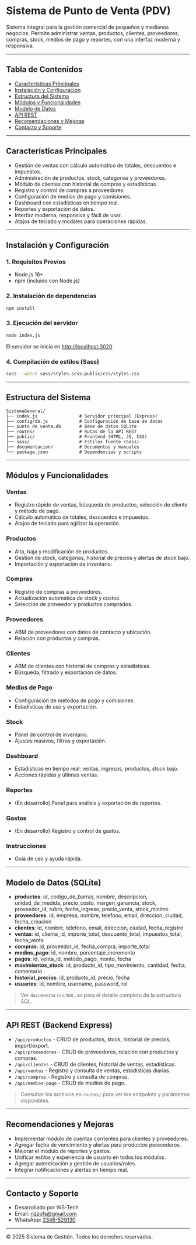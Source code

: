 # Sistema de Punto de Venta (PDV)

Sistema integral para la gestión comercial de pequeños y medianos negocios. Permite administrar ventas, productos, clientes, proveedores, compras, stock, medios de pago y reportes, con una interfaz moderna y responsiva.

---

## Tabla de Contenidos
- [Características Principales](#características-principales)
- [Instalación y Configuración](#instalación-y-configuración)
- [Estructura del Sistema](#estructura-del-sistema)
- [Módulos y Funcionalidades](#módulos-y-funcionalidades)
- [Modelo de Datos](#modelo-de-datos)
- [API REST](#api-rest)
- [Recomendaciones y Mejoras](#recomendaciones-y-mejoras)
- [Contacto y Soporte](#contacto-y-soporte)

---

## Características Principales
- Gestión de ventas con cálculo automático de totales, descuentos e impuestos.
- Administración de productos, stock, categorías y proveedores.
- Módulo de clientes con historial de compras y estadísticas.
- Registro y control de compras a proveedores.
- Configuración de medios de pago y comisiones.
- Dashboard con estadísticas en tiempo real.
- Reportes y exportación de datos.
- Interfaz moderna, responsiva y fácil de usar.
- Atajos de teclado y modales para operaciones rápidas.

---

## Instalación y Configuración

### 1. Requisitos Previos
- Node.js 16+
- npm (incluido con Node.js)

### 2. Instalación de dependencias
```bash
npm install
```

### 3. Ejecución del servidor
```bash
node index.js
```
El servidor se inicia en [http://localhost:3020](http://localhost:3020)

### 4. Compilación de estilos (Sass)
```bash
sass --watch sass/styles.scss:public/css/styles.css
```

---

## Estructura del Sistema

```
SistemaGeneral/
├── index.js                # Servidor principal (Express)
├── config/db.js            # Configuración de base de datos
├── punto_de_venta.db       # Base de datos SQLite
├── routes/                 # Rutas de la API REST
├── public/                 # Frontend (HTML, JS, CSS)
├── sass/                   # Estilos fuente (Sass)
├── documentacion/          # Documentos y manuales
└── package.json            # Dependencias y scripts
```

---

## Módulos y Funcionalidades

### Ventas
- Registro rápido de ventas, búsqueda de productos, selección de cliente y método de pago.
- Cálculo automático de totales, descuentos e impuestos.
- Atajos de teclado para agilizar la operación.

### Productos
- Alta, baja y modificación de productos.
- Gestión de stock, categorías, historial de precios y alertas de stock bajo.
- Importación y exportación de inventario.

### Compras
- Registro de compras a proveedores.
- Actualización automática de stock y costos.
- Selección de proveedor y productos comprados.

### Proveedores
- ABM de proveedores con datos de contacto y ubicación.
- Relación con productos y compras.

### Clientes
- ABM de clientes con historial de compras y estadísticas.
- Búsqueda, filtrado y exportación de datos.

### Medios de Pago
- Configuración de métodos de pago y comisiones.
- Estadísticas de uso y exportación.

### Stock
- Panel de control de inventario.
- Ajustes masivos, filtros y exportación.

### Dashboard
- Estadísticas en tiempo real: ventas, ingresos, productos, stock bajo.
- Acciones rápidas y últimas ventas.

### Reportes
- (En desarrollo) Panel para análisis y exportación de reportes.

### Gastos
- (En desarrollo) Registro y control de gastos.

### Instrucciones
- Guía de uso y ayuda rápida.

---

## Modelo de Datos (SQLite)

- **productos**: id, codigo_de_barras, nombre, descripcion, unidad_de_medida, precio_costo, margen_ganancia, stock, proveedor_id, rubro, fecha_ingreso, precio_venta, stock_minimo
- **proveedores**: id, empresa, nombre, telefono, email, direccion, ciudad, fecha_creacion
- **clientes**: id, nombre, telefono, email, direccion, ciudad, fecha_registro
- **ventas**: id, cliente_id, importe_total, descuento_total, impuestos_total, fecha_venta
- **compras**: id, proveedor_id, fecha_compra, importe_total
- **medios_pago**: id, nombre, porcentaje_incremento
- **pagos**: id, venta_id, metodo_pago, monto, fecha
- **movimientos_stock**: id, producto_id, tipo_movimiento, cantidad, fecha, comentario
- **historial_precios**: id, producto_id, precio, fecha
- **usuarios**: id, nombre, username, password, rol

> Ver `documentacion/DDL.md` para el detalle completo de la estructura SQL.

---

## API REST (Backend Express)

- `/api/productos` - CRUD de productos, stock, historial de precios, import/export.
- `/api/proveedores` - CRUD de proveedores, relación con productos y compras.
- `/api/clientes` - CRUD de clientes, historial de ventas, estadísticas.
- `/api/ventas` - Registro y consulta de ventas, estadísticas diarias.
- `/api/compras` - Registro y consulta de compras.
- `/api/medios-pago` - CRUD de medios de pago.

> Consultar los archivos en `routes/` para ver los endpoints y parámetros disponibles.

---

## Recomendaciones y Mejoras
- Implementar módulo de cuentas corrientes para clientes y proveedores.
- Agregar fecha de vencimiento y alertas para productos perecederos.
- Mejorar el módulo de reportes y gastos.
- Unificar estilos y experiencia de usuario en todos los módulos.
- Agregar autenticación y gestión de usuarios/roles.
- Integrar notificaciones y alertas en tiempo real.

---

## Contacto y Soporte
- Desarrollado por WS-Tech
- Email: rizzofs@gmail.com
- WhatsApp: [2346-529130](https://wa.me/2346529130)

---

© 2025 Sistema de Gestión. Todos los derechos reservados. 
